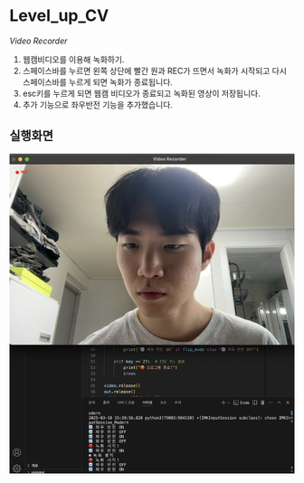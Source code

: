 # Level_up_CV

*Video Recorder*
1. 웹캠비디오를 이용해 녹화하기.
2. 스페이스바를 누르면 왼쪽 상단에 빨간 원과 REC가 뜨면서 녹화가 시작되고 다시 스페이스바를 누르게 되면 녹화가 종료됩니다.
3. esc키를 누르게 되면 웹캠 비디오가 종료되고 녹화된 영상이 저장됩니다. 
4. 추가 기능으로 좌우반전 기능을 추가했습니다.

## 실행화면
![video recorder 실행 화면](video_recorder_ex.png)